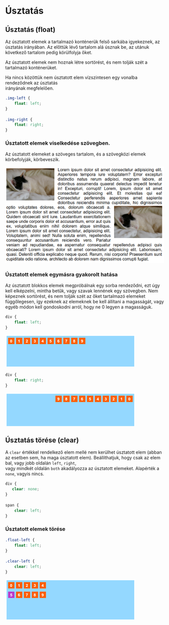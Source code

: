 # Úsztatás

## Úsztatás \(float\)

Az úsztatott elemek a tartalmazó konténerük felső sarkába igyekeznek, az úsztatás irányában. Az előttük lévő tartalom alá úsznak be, az utánuk következő tartalom pedig körülfolyja őket.

Az úsztatott elemek nem hoznak létre sortörést, és nem tolják szét a tartalmazó konténerüket.

Ha nincs közöttük nem úsztatott elem vízszintesen egy vonalba rendeződnek az úsztatás  
irányának megfelelően.

```css
.img-left {
    float: left;
}

.img-right {
    float: right;
}
```

### Úsztatott elemek viselkedése szövegben.

Az úsztatott elemeket a szöveges tartalom, és a szövegközi elemek körbefolyják, körbeveszik.

![A sz&#xF6;vegben az els&#x151; sorban egy balra &#xFA;sztatott k&#xE9;p, a bekezd&#xE9;s k&#xF6;zep&#xE9;n egy jobbra &#xFA;sztatott k&#xE9;p l&#xE1;that&#xF3;.](../.gitbook/assets/float.png)

### Úsztatott elemek egymásra gyakorolt hatása

Az úsztatott blokkos elemek megpróbálnak egy sorba rendeződni, ezt úgy kell elképzelni, mintha betűk, vagy szavak lennének egy szövegben. Nem képeznek sortörést, és nem tolják szét az őket tartalmazó elemeket függőlegesen, így ezeknek az elemeknek be kell állítani a magasságát, vagy egyéb módon kell gondoskodni arról, hogy ne 0 legyen a magasságuk.

```css
div {
    float: left;
}
```

![](../.gitbook/assets/float-left.png)

```css
div {
    float: right;
}
```

![Figyelj&#xFC;k meg, hogy jobbra &#xFA;sztat&#xE1;s eset&#xE9;n az elemek sorrendje megfordul.](../.gitbook/assets/float-right.png)

## Úsztatás törése \(clear\)

A `clear` értékkel rendelkező elem mellé nem kerülhet úsztatott elem \(abban az esetben sem, ha maga úsztatott elem\). Beállíthatjuk, hogy csak az elem bal, vagy jobb oldalán `left`, `right`,  
vagy mindkét oldalán `both` akadályozza az úsztatott elemeket. Alapérték a `none`, vagyis nincs.

```css
div {
   clear: none;
}

span {
    clear: left;
}
```

### Úsztatott elemek törése

```css
.float-left {
	float: left;
}

.clear-left {
	clear: left;
}
```

![A clear tulajdons&#xE1;ggal ell&#xE1;tott elem &#xFA;j sorba t&#xF6;rik.](../.gitbook/assets/clear-left.png)

